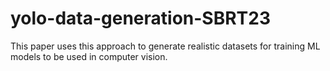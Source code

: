 # yolo-data-generation-SBRT23
This paper uses this approach to generate realistic datasets for training ML models to be used in computer vision. 
